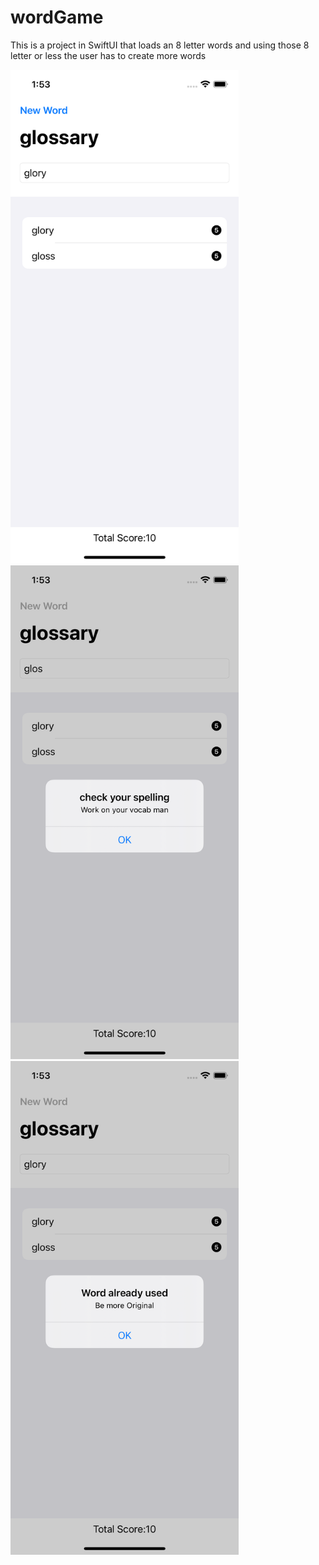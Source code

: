 # wordGame
This is a project in SwiftUI that loads an 8 letter words and using those 8 letter or less the user has to create more words

<img src="https://github.com/kunwarjaspal84/wordGame/blob/main/Simulator%20Screen%20Shot%20-%20iPhone%2012%20Pro%20-%202021-06-11%20at%2001.53.05.png"  height="790">

<img src="https://github.com/kunwarjaspal84/wordGame/blob/main/Simulator%20Screen%20Shot%20-%20iPhone%2012%20Pro%20-%202021-06-11%20at%2001.53.13.png"  height="790">


<img src="https://github.com/kunwarjaspal84/wordGame/blob/main/Simulator%20Screen%20Shot%20-%20iPhone%2012%20Pro%20-%202021-06-11%20at%2001.53.26.png"  height="790">
